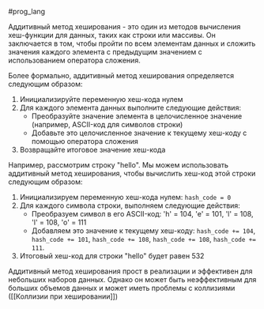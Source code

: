 #prog_lang 

Аддитивный метод хеширования - это один из методов вычисления хеш-функции для данных, таких как строки или массивы. Он заключается в том, чтобы пройти по всем элементам данных и сложить значения каждого элемента с предыдущим значением с использованием оператора сложения.

Более формально, аддитивный метод хеширования определяется следующим образом:

1.  Инициализируйте переменную хеш-кода нулем
2.  Для каждого элемента данных выполните следующие действия:
    - Преобразуйте значение элемента в целочисленное значение (например, ASCII-код для символов строки)
    - Добавьте это целочисленное значение к текущему хеш-коду с помощью оператора сложения
3.  Возвращайте итоговое значение хеш-кода

Например, рассмотрим строку "hello". Мы можем использовать аддитивный метод хеширования, чтобы вычислить хеш-код этой строки следующим образом:

1.  Инициализируем переменную хеш-кода нулем: `hash_code = 0`
2.  Для каждого символа строки, выполняем следующие действия:
    - Преобразуем символ в его ASCII-код: 'h' = 104, 'e' = 101, 'l' = 108, 'l' = 108, 'o' = 111
    - Добавляем это значение к текущему хеш-коду: `hash_code += 104`, `hash_code += 101`, `hash_code += 108`, `hash_code += 108`, `hash_code += 111`.
3.  Итоговый хеш-код для строки "hello" будет равен 532

Аддитивный метод хеширования прост в реализации и эффективен для небольших наборов данных. Однако он может быть неэффективным для больших объемов данных и может иметь проблемы с коллизиями ([[Коллизии при хешировании]])